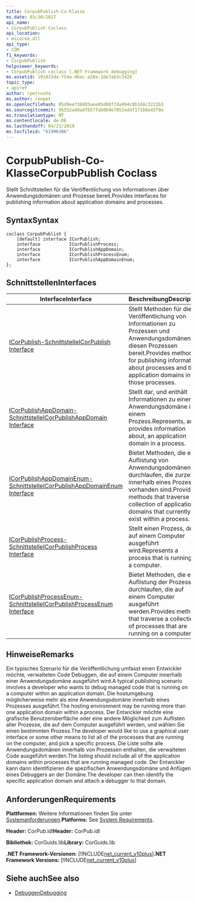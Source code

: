 ```yaml
---
title: CorpubPublish-Co-Klasse
ms.date: 03/30/2017
api_name:
- CorpubPublish Coclass
api_location:
- mscoree.dll
api_type:
- COM
f1_keywords:
- CorpubPublish
helpviewer_keywords:
- CorpubPublish coclass [.NET Framework debugging]
ms.assetid: 191015da-f54a-4bac-a28a-1de7ab3c3428
topic_type:
- apiref
author: rpetrusha
ms.author: ronpet
ms.openlocfilehash: 05d9eef36885aee05d88f7da994c8b168c3221b3
ms.sourcegitcommit: 9b552addadfb57fab0b9e7852ed4f1f1b8a42f8e
ms.translationtype: MT
ms.contentlocale: de-DE
ms.lasthandoff: 04/23/2019
ms.locfileid: "61996306"
---
```

# <a name="corpubpublish-coclass"></a><span data-ttu-id="cc022-102">CorpubPublish-Co-Klasse</span><span class="sxs-lookup"><span data-stu-id="cc022-102">CorpubPublish Coclass</span></span>
<span data-ttu-id="cc022-103">Stellt Schnittstellen für die Veröffentlichung von Informationen über Anwendungsdomänen und Prozesse bereit.</span><span class="sxs-lookup"><span data-stu-id="cc022-103">Provides interfaces for publishing information about application domains and processes.</span></span>  
  
## <a name="syntax"></a><span data-ttu-id="cc022-104">Syntax</span><span class="sxs-lookup"><span data-stu-id="cc022-104">Syntax</span></span>  
  
```  
coclass CorpubPublish {  
    [default] interface ICorPublish;  
    interface           ICorPublishProcess;  
    interface           ICorPublishAppDomain;  
    interface           ICorPublishProcessEnum;  
    interface           ICorPublishAppDomainEnum;  
};  
```  
  
## <a name="interfaces"></a><span data-ttu-id="cc022-105">Schnittstellen</span><span class="sxs-lookup"><span data-stu-id="cc022-105">Interfaces</span></span>  
  
|<span data-ttu-id="cc022-106">Interface</span><span class="sxs-lookup"><span data-stu-id="cc022-106">Interface</span></span>|<span data-ttu-id="cc022-107">Beschreibung</span><span class="sxs-lookup"><span data-stu-id="cc022-107">Description</span></span>|  
|---------------|-----------------|  
|[<span data-ttu-id="cc022-108">ICorPublish-Schnittstelle</span><span class="sxs-lookup"><span data-stu-id="cc022-108">ICorPublish Interface</span></span>](../../../../docs/framework/unmanaged-api/debugging/icorpublish-interface.md)|<span data-ttu-id="cc022-109">Stellt Methoden für die Veröffentlichung von Informationen zu Prozessen und Anwendungsdomänen in diesen Prozessen bereit.</span><span class="sxs-lookup"><span data-stu-id="cc022-109">Provides methods for publishing information about processes and the application domains in those processes.</span></span>|  
|[<span data-ttu-id="cc022-110">ICorPublishAppDomain-Schnittstelle</span><span class="sxs-lookup"><span data-stu-id="cc022-110">ICorPublishAppDomain Interface</span></span>](../../../../docs/framework/unmanaged-api/debugging/icorpublishappdomain-interface.md)|<span data-ttu-id="cc022-111">Stellt dar, und enthält Informationen zu einer Anwendungsdomäne in einem Prozess.</span><span class="sxs-lookup"><span data-stu-id="cc022-111">Represents, and provides information about, an application domain in a process.</span></span>|  
|[<span data-ttu-id="cc022-112">ICorPublishAppDomainEnum-Schnittstelle</span><span class="sxs-lookup"><span data-stu-id="cc022-112">ICorPublishAppDomainEnum Interface</span></span>](../../../../docs/framework/unmanaged-api/debugging/icorpublishappdomainenum-interface.md)|<span data-ttu-id="cc022-113">Bietet Methoden, die eine Auflistung von Anwendungsdomänen durchlaufen, die zurzeit innerhalb eines Prozesses vorhanden sind.</span><span class="sxs-lookup"><span data-stu-id="cc022-113">Provides methods that traverse a collection of application domains that currently exist within a process.</span></span>|  
|[<span data-ttu-id="cc022-114">ICorPublishProcess-Schnittstelle</span><span class="sxs-lookup"><span data-stu-id="cc022-114">ICorPublishProcess Interface</span></span>](../../../../docs/framework/unmanaged-api/debugging/icorpublishprocess-interface.md)|<span data-ttu-id="cc022-115">Stellt einen Prozess, der auf einem Computer ausgeführt wird.</span><span class="sxs-lookup"><span data-stu-id="cc022-115">Represents a process that is running on a computer.</span></span>|  
|[<span data-ttu-id="cc022-116">ICorPublishProcessEnum-Schnittstelle</span><span class="sxs-lookup"><span data-stu-id="cc022-116">ICorPublishProcessEnum Interface</span></span>](../../../../docs/framework/unmanaged-api/debugging/icorpublishprocessenum-interface.md)|<span data-ttu-id="cc022-117">Bietet Methoden, die eine Auflistung der Prozesse durchlaufen, die auf einem Computer ausgeführt werden.</span><span class="sxs-lookup"><span data-stu-id="cc022-117">Provides methods that traverse a collection of processes that are running on a computer.</span></span>|  
  
## <a name="remarks"></a><span data-ttu-id="cc022-118">Hinweise</span><span class="sxs-lookup"><span data-stu-id="cc022-118">Remarks</span></span>  
 <span data-ttu-id="cc022-119">Ein typisches Szenario für die Veröffentlichung umfasst einen Entwickler möchte, verwalteten Code Debuggen, die auf einem Computer innerhalb einer Anwendungsdomäne ausgeführt wird.</span><span class="sxs-lookup"><span data-stu-id="cc022-119">A typical publishing scenario involves a developer who wants to debug managed code that is running on a computer within an application domain.</span></span> <span data-ttu-id="cc022-120">Die hostumgebung möglicherweise mehr als eine Anwendungsdomäne innerhalb eines Prozesses ausgeführt.</span><span class="sxs-lookup"><span data-stu-id="cc022-120">The hosting environment may be running more than one application domain within a process.</span></span> <span data-ttu-id="cc022-121">Der Entwickler möchte eine grafische Benutzeroberfläche oder eine andere Möglichkeit zum Auflisten aller Prozesse, die auf dem Computer ausgeführt werden, und wählen Sie einen bestimmten Prozess.</span><span class="sxs-lookup"><span data-stu-id="cc022-121">The developer would like to use a graphical user interface or some other means to list all of the processes that are running on the computer, and pick a specific process.</span></span> <span data-ttu-id="cc022-122">Die Liste sollte alle Anwendungsdomänen innerhalb von Prozessen enthalten, die verwalteten Code ausgeführt werden.</span><span class="sxs-lookup"><span data-stu-id="cc022-122">The listing should include all of the application domains within processes that are running managed code.</span></span> <span data-ttu-id="cc022-123">Der Entwickler kann dann identifizieren die spezifischen Anwendungsdomäne und Anfügen eines Debuggers an der Domäne.</span><span class="sxs-lookup"><span data-stu-id="cc022-123">The developer can then identify the specific application domain and attach a debugger to that domain.</span></span>  
  
## <a name="requirements"></a><span data-ttu-id="cc022-124">Anforderungen</span><span class="sxs-lookup"><span data-stu-id="cc022-124">Requirements</span></span>  
 <span data-ttu-id="cc022-125">**Plattformen:** Weitere Informationen finden Sie unter [Systemanforderungen](../../../../docs/framework/get-started/system-requirements.md).</span><span class="sxs-lookup"><span data-stu-id="cc022-125">**Platforms:** See [System Requirements](../../../../docs/framework/get-started/system-requirements.md).</span></span>  
  
 <span data-ttu-id="cc022-126">**Header:** CorPub.idl</span><span class="sxs-lookup"><span data-stu-id="cc022-126">**Header:** CorPub.idl</span></span>  
  
 <span data-ttu-id="cc022-127">**Bibliothek:** CorGuids.lib</span><span class="sxs-lookup"><span data-stu-id="cc022-127">**Library:** CorGuids.lib</span></span>  
  
 <span data-ttu-id="cc022-128">**.NET Framework-Versionen:**  [!INCLUDE[net_current_v10plus](../../../../includes/net-current-v10plus-md.md)]</span><span class="sxs-lookup"><span data-stu-id="cc022-128">**.NET Framework Versions:**  [!INCLUDE[net_current_v10plus](../../../../includes/net-current-v10plus-md.md)]</span></span>  
  
## <a name="see-also"></a><span data-ttu-id="cc022-129">Siehe auch</span><span class="sxs-lookup"><span data-stu-id="cc022-129">See also</span></span>

- [<span data-ttu-id="cc022-130">Debuggen</span><span class="sxs-lookup"><span data-stu-id="cc022-130">Debugging</span></span>](../../../../docs/framework/unmanaged-api/debugging/index.md)
